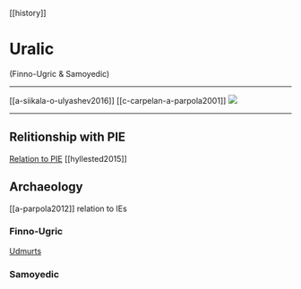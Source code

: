 [[history]]
# Uralic 
(Finno-Ugric & Samoyedic)

---
[[a-siikala-o-ulyashev2016]]
[[c-carpelan-a-parpola2001]]
![](a/pie-and-uralic-cultures.png)

---
## Relitionship with PIE

[Relation to PIE](http://loanwords.prehistoricmap.com/uralic-consideration/)
[[hyllested2015]]



## Archaeology
[[a-parpola2012]] relation to IEs

### Finno-Ugric
[Udmurts](udmurts.md)
### Samoyedic




